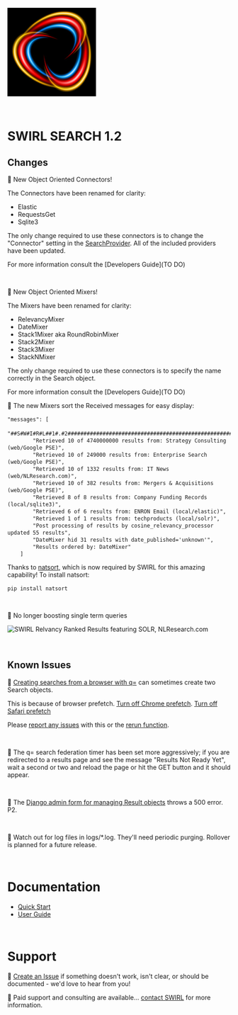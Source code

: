 ![SWIRL Logo](./images/swirl_logo_notext_200.jpg)

<br/>

# SWIRL SEARCH 1.2

## Changes

:small_blue_diamond: New Object Oriented Connectors!

The Connectors have been renamed for clarity:

* Elastic
* RequestsGet
* Sqlite3

The only change required to use these connectors is to change the "Connector" setting in the [SearchProvider](../SearchProviders/current.json). All of the included providers have been updated.

For more information consult the [Developers Guide](TO DO)

<br/>

:small_blue_diamond: New Object Oriented Mixers!

The Mixers have been renamed for clarity:

* RelevancyMixer
* DateMixer
* Stack1Mixer aka RoundRobinMixer
* Stack2Mixer
* Stack3Mixer
* StackNMixer

The only change required to use these connectors is to specify the name correctly in the Search object. 

For more information consult the [Developers Guide](TO DO)

:small_blue_diamond: The new Mixers sort the Received messages for easy display:

```
"messages": [
        "##S#W#I#R#L##1#.#2##############################################################",
        "Retrieved 10 of 4740000000 results from: Strategy Consulting (web/Google PSE)",
        "Retrieved 10 of 249000 results from: Enterprise Search (web/Google PSE)",
        "Retrieved 10 of 1332 results from: IT News (web/NLResearch.com)",
        "Retrieved 10 of 382 results from: Mergers & Acquisitions (web/Google PSE)",
        "Retrieved 8 of 8 results from: Company Funding Records (local/sqlite3)",
        "Retrieved 6 of 6 results from: ENRON Email (local/elastic)",
        "Retrieved 1 of 1 results from: techproducts (local/solr)",
        "Post processing of results by cosine_relevancy_processor updated 55 results",
        "DateMixer hid 31 results with date_published='unknown'",
        "Results ordered by: DateMixer"
    ]
```

Thanks to [natsort](https://pypi.org/project/natsort/), which is now required by SWIRL for this amazing capability! To install natsort:

```
pip install natsort
```

<br/>

:small_blue_diamond: No longer boosting single term queries

![SWIRL Relvancy Ranked Results featuring SOLR, NLResearch.com](https://raw.githubusercontent.com/sidprobstein/swirl-search/main/docs/images/swirl_results_solr_nlresearch.png) 

<br/>

## Known Issues

:small_blue_diamond: [Creating searches from a browser with q=](https://github.com/sidprobstein/swirl-search/wiki/2.-User-Guide#creating-a-search-object-with-a-url-and-qquery_string) can sometimes create two Search objects. 

This is because of browser prefetch. [Turn off Chrome prefetch](https://www.technipages.com/google-chrome-prefetch). [Turn off Safari prefetch](https://stackoverflow.com/questions/29214246/how-to-turn-off-safaris-prefetch-feature)

Please [report any issues](https://github.com/sidprobstein/swirl-search/issues/) with this or the [rerun function](USER_GUIDE.md#re-starting-re-running--re-trying-a-search).

<br/>

:small_blue_diamond: The q= search federation timer has been set more aggressively; if you are redirected to a results page and see the message "Results Not Ready Yet", wait a second or two and reload the page or hit the GET button and it should appear.

<br/>

:small_blue_diamond: The [Django admin form for managing Result objects](http://localhost:8000/admin/swirl/result/) throws a 500 error. P2.

<br/>

:small_blue_diamond: Watch out for log files in logs/*.log. They'll need periodic purging. Rollover is planned for a future release.

<br/>

# Documentation

* [Quick Start](https://github.com/sidprobstein/swirl-search/wiki/1.-Quick-Start)
* [User Guide](https://github.com/sidprobstein/swirl-search/wiki/2.-User-Guide)

<br/>

# Support

:small_blue_diamond: [Create an Issue](https://github.com/sidprobstein/swirl-search/issues) if something doesn't work, isn't clear, or should be documented - we'd love to hear from you!

:small_blue_diamond: Paid support and consulting are available... [contact SWIRL](mailto:swirl@probstein.com) for more information.
